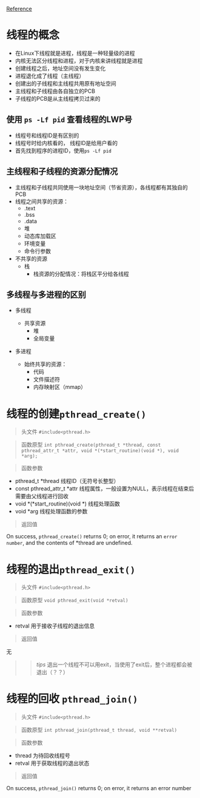 [Reference](https://www.bilibili.com/video/av17360025?p=66)
# 线程的概念
* 在Linux下线程就是进程，线程是一种轻量级的进程
* 内核无法区分线程和进程，对于内核来讲线程就是进程
* 创建线程之后，地址空间没有发生变化
* 进程退化成了线程（主线程）
* 创建出的子线程和主线程共用原有地址空间
* 主线程和子线程由各自独立的PCB
* 子线程的PCB是从主线程拷贝过来的

## 使用 `ps -Lf pid` 查看线程的LWP号
* 线程号和线程ID是有区别的
* 线程号时给内核看的， 线程ID是给用户看的
* 首先找到程序的进程ID，使用`ps -Lf pid`

## 主线程和子线程的资源分配情况
* 主线程和子线程共同使用一块地址空间（节省资源），各线程都有其独自的PCB
* 线程之间共享的资源：
  * .text
  * .bss
  * .data
  * 堆
  * 动态库加载区
  * 环境变量
  * 命令行参数
* 不共享的资源
  * 栈 
    * 栈资源的分配情况：将栈区平分给各线程

## 多线程与多进程的区别
* 多线程
  * 共享资源
    * 堆
    * 全局变量

* 多进程
  * 始终共享的资源：
    * 代码
    * 文件描述符
    * 内存映射区（mmap）

# 线程的创建`pthread_create()`
>头文件 `#include<pthread.h>`

>函数原型
`int pthread_create(pthread_t *thread, const pthread_attr_t *attr, void *(*start_routine)(void *), void *arg);`

>函数参数

* pthread_t *thread     线程ID（无符号长整型）
* const pthread_attr_t *attr    线程属性，一般设置为NULL，表示线程在结束后需要由父线程进行回收
* void *(*start_routine)(void *)    线程处理函数
* void *arg     线程处理函数的参数

>返回值

On success, `pthread_create()` returns 0; on error, it returns an `error number`, and the contents of *thread are undefined.


# 线程的退出`pthread_exit()`
>头文件 `#include<pthread.h>`

>函数原型   `void pthread_exit(void *retval)`

>函数参数

* retval 用于接收子线程的退出信息

>返回值

无

>>*tips* 退出一个线程不可以用exit，当使用了exit后，整个进程都会被退出（？？）


# 线程的回收 `pthread_join()`
>头文件 `#include<pthread.h>`

>函数原型   `int pthread_join(pthread_t thread, void **retval)`

>函数参数   
* thread 为待回收线程号
* retval 用于获取线程的退出状态

>返回值

On success, `pthread_join()` returns 0; on error, it returns an error number


